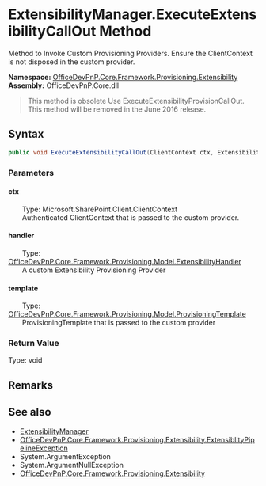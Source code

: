 # ExtensibilityManager.ExecuteExtensibilityCallOut Method  
 Method to Invoke Custom Provisioning Providers. Ensure the ClientContext is not disposed in the custom provider.   

**Namespace:** [OfficeDevPnP.Core.Framework.Provisioning.Extensibility](OfficeDevPnP.Core.Framework.Provisioning.Extensibility.md)  
**Assembly:** OfficeDevPnP.Core.dll  
>This method is obsolete
>Use ExecuteExtensibilityProvisionCallOut. This method will be removed in the June 2016 release.
## Syntax
```C#
public void ExecuteExtensibilityCallOut(ClientContext ctx, ExtensibilityHandler handler, ProvisioningTemplate template)
```
### Parameters
#### ctx  
&emsp;&emsp;Type: Microsoft.SharePoint.Client.ClientContext  
&emsp;&emsp;Authenticated ClientContext that is passed to the custom provider.  

  

#### handler  
&emsp;&emsp;Type: [OfficeDevPnP.Core.Framework.Provisioning.Model.ExtensibilityHandler](OfficeDevPnP.Core.Framework.Provisioning.Model.ExtensibilityHandler.md)  
&emsp;&emsp;A custom Extensibility Provisioning Provider  

  

#### template  
&emsp;&emsp;Type: [OfficeDevPnP.Core.Framework.Provisioning.Model.ProvisioningTemplate](OfficeDevPnP.Core.Framework.Provisioning.Model.ProvisioningTemplate.md)  
&emsp;&emsp;ProvisioningTemplate that is passed to the custom provider  

  

### Return Value
Type: void  

## Remarks
  
## See also
- [ExtensibilityManager](OfficeDevPnP.Core.Framework.Provisioning.Extensibility.ExtensibilityManager.md) 
- [OfficeDevPnP.Core.Framework.Provisioning.Extensibility.ExtensiblityPipelineException](OfficeDevPnP.Core.Framework.Provisioning.Extensibility.ExtensiblityPipelineException.md)
- System.ArgumentException
- System.ArgumentNullException
- [OfficeDevPnP.Core.Framework.Provisioning.Extensibility](OfficeDevPnP.Core.Framework.Provisioning.Extensibility.md) 
